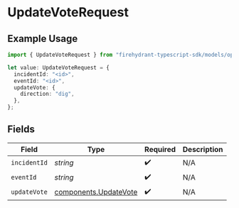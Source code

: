 # UpdateVoteRequest

## Example Usage

```typescript
import { UpdateVoteRequest } from "firehydrant-typescript-sdk/models/operations";

let value: UpdateVoteRequest = {
  incidentId: "<id>",
  eventId: "<id>",
  updateVote: {
    direction: "dig",
  },
};
```

## Fields

| Field                                                          | Type                                                           | Required                                                       | Description                                                    |
| -------------------------------------------------------------- | -------------------------------------------------------------- | -------------------------------------------------------------- | -------------------------------------------------------------- |
| `incidentId`                                                   | *string*                                                       | :heavy_check_mark:                                             | N/A                                                            |
| `eventId`                                                      | *string*                                                       | :heavy_check_mark:                                             | N/A                                                            |
| `updateVote`                                                   | [components.UpdateVote](../../models/components/updatevote.md) | :heavy_check_mark:                                             | N/A                                                            |